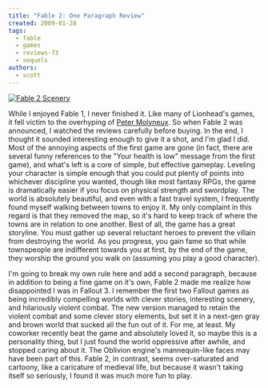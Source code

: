 ```yaml
---
title: "Fable 2: One Paragraph Review"
created: 2009-01-28
tags:
  - fable
  - games
  - reviews-73
  - sequels
authors:
  - scott
---
```


[![Fable 2 Scenery](/images/3215624729_df308944fd.jpg)](http://www.flickr.com/photos/spaceninja/3215624729/)

While I enjoyed Fable 1, I never finished it. Like many of Lionhead's games, it fell victim to the overhyping of [Peter Molyneux](http://en.wikipedia.org/wiki/Peter_Molyneux). So when Fable 2 was announced, I watched the reviews carefully before buying. In the end, I thought it sounded interesting enough to give it a shot, and I'm glad I did. Most of the annoying aspects of the first game are gone (in fact, there are several funny references to the "Your health is low" message from the first game), and what's left is a core of simple, but effective gameplay. Leveling your character is simple enough that you could put plenty of points into whichever discipline you wanted, though like most fantasy RPGs, the game is dramatically easier if you focus on physical strength and swordplay. The world is absolutely beautiful, and even with a fast travel system, I frequently found myself walking between towns to enjoy it. My only complaint in this regard is that they removed the map, so it's hard to keep track of where the towns are in relation to one another. Best of all, the game has a great storyline. You must gather up several reluctant heroes to prevent the villain from destroying the world. As you progress, you gain fame so that while townspeople are indifferent towards you at first, by the end of the game, they worship the ground you walk on (assuming you play a good character).

I'm going to break my own rule here and add a second paragraph, because in addition to being a fine game on it's own, Fable 2 made me realize how disappointed I was in Fallout 3. I remember the first two Fallout games as being incredibly compelling worlds with clever stories, interesting scenery, and hilariously violent combat. The new version managed to retain the violent combat and some clever story elements, but set it in a next-gen gray and brown world that sucked all the fun out of it. For me, at least. My coworker recently beat the game and absolutely loved it, so maybe this is a personality thing, but I just found the world oppressive after awhile, and stopped caring about it. The Oblivion engine's mannequin-like faces may have been part of this. Fable 2, in contrast, seems over-saturated and cartoony, like a caricature of medieval life, but because it wasn't taking itself so seriously, I found it was much more fun to play.
